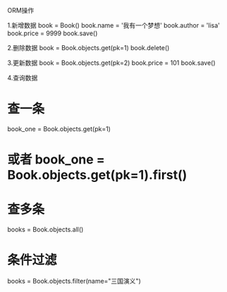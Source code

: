 ORM操作

1.新增数据
book = Book()
book.name = '我有一个梦想'
book.author = 'lisa'
book.price = 9999
book.save()

2.删除数据
book = Book.objects.get(pk=1)
book.delete()

3.更新数据
book = Book.objects.get(pk=2)
book.price = 101
book.save()

4.查询数据
# 查一条
book_one = Book.objects.get(pk=1)
# 或者 book_one = Book.objects.get(pk=1).first()
# 查多条
books = Book.objects.all()
# 条件过滤
books = Book.objects.filter(name="三国演义")